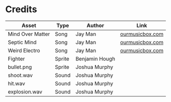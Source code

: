 # Credits

Asset | Type | Author | Link
--- | --- | --- | ---
Mind Over Matter | Song | Jay Man | [ourmusicbox.com](http://www.ourmusicbox.com)
Septic Mind | Song | Jay Man | [ourmusicbox.com](http://www.ourmusicbox.com)
Weird Electro | Song | Jay Man | [ourmusicbox.com](http://www.ourmusicbox.com)
Fighter | Sprite | Benjamin Hough | 
bullet.png | Sprite | Joshua Murphy | 
shoot.wav | Sound | Joshua Murphy | 
hit.wav | Sound | Joshua Murphy | 
explosion.wav | Sound | Joshua Murphy | 